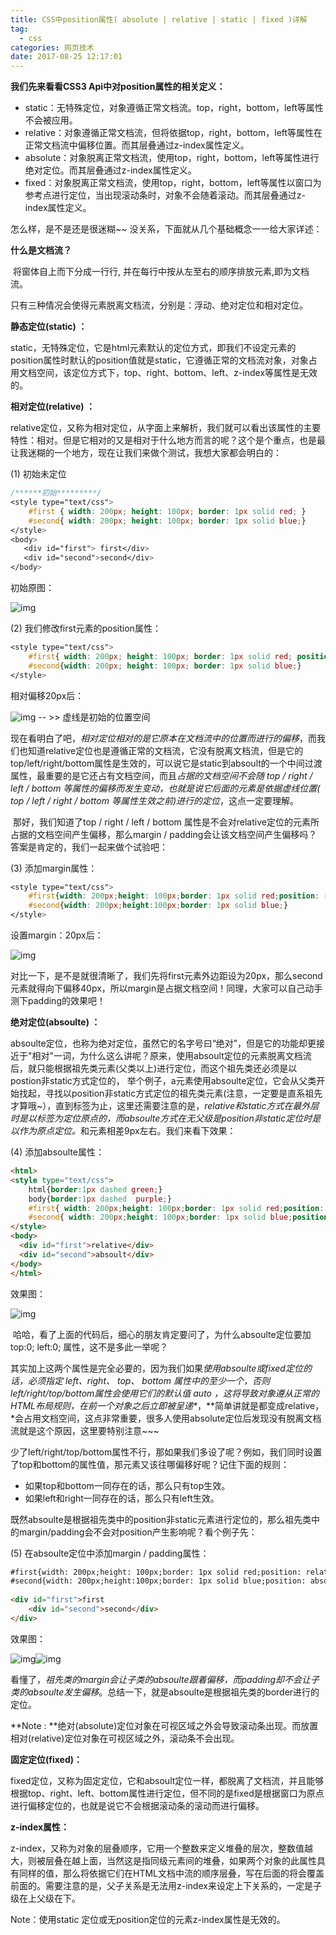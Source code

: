```yaml
---
title: CSS中position属性( absolute | relative | static | fixed )详解
tag:
  - css
categories: 网页技术
date: 2017-08-25 12:17:01
---
```


**我们先来看看CSS3 Api中对position属性的相关定义：**

- static：无特殊定位，对象遵循正常文档流。top，right，bottom，left等属性不会被应用。
- relative：对象遵循正常文档流，但将依据top，right，bottom，left等属性在正常文档流中偏移位置。而其层叠通过z-index属性定义。
- absolute：对象脱离正常文档流，使用top，right，bottom，left等属性进行绝对定位。而其层叠通过z-index属性定义。
- fixed：对象脱离正常文档流，使用top，right，bottom，left等属性以窗口为参考点进行定位，当出现滚动条时，对象不会随着滚动。而其层叠通过z-index属性定义。

怎么样，是不是还是很迷糊~~ 没关系，下面就从几个基础概念一一给大家详述：

**什么是文档流？**

​      将窗体自上而下分成一行行, 并在每行中按从左至右的顺序排放元素,即为文档流。

​      只有三种情况会使得元素脱离文档流，分别是：浮动、绝对定位和相对定位。

**静态定位(static) ：**

​      static，无特殊定位，它是html元素默认的定位方式，即我们不设定元素的position属性时默认的position值就是static，它遵循正常的文档流对象，对象占用文档空间，该定位方式下，top、right、bottom、left、z-index等属性是无效的。

**相对定位(relative) ：**

​      relative定位，又称为相对定位，从字面上来解析，我们就可以看出该属性的主要特性：相对。但是它相对的又是相对于什么地方而言的呢？这个是个重点，也是最让我迷糊的一个地方，现在让我们来做个测试，我想大家都会明白的：

(1) 初始未定位

```css
/******初始*********/
<style type="text/css">
    #first { width: 200px; height: 100px; border: 1px solid red; }
    #second{ width: 200px; height: 100px; border: 1px solid blue;}
</style>
<body>
   <div id="first"> first</div>
   <div id="second">second</div>
</body>
```

 初始原图：

![img](http://img.my.csdn.net/uploads/201303/30/1364654152_2841.png)

(2) 我们修改first元素的position属性：

```css
<style type="text/css">
    #first{ width: 200px; height: 100px; border: 1px solid red; position: relative; top: 20px; left: 20px;} /*add position*/
    #second{width: 200px; height: 100px; border: 1px solid blue;}
</style>
```

  相对偏移20px后：

![img](http://img.my.csdn.net/uploads/201303/30/1364654357_9392.png) -- >> 虚线是初始的位置空间

​      现在看明白了吧，*相对定位相对的是它原本在文档流中的位置而进行的偏移*，而我们也知道relative定位也是遵循正常的文档流，它没有脱离文档流，但是它的top/left/right/bottom属性是生效的，可以说它是static到absoult的一个中间过渡属性，最重要的是它还占有文档空间，而且*占据的文档空间不会随 top / right / left / bottom 等属性的偏移而发生变动，也就是说它后面的元素是依据虚线位置( top / left / right / bottom 等属性生效之前)进行的定位*，这点一定要理解。

​     那好，我们知道了top / right / left / bottom 属性是不会对relative定位的元素所占据的文档空间产生偏移，那么margin / padding会让该文档空间产生偏移吗？答案是肯定的，我们一起来做个试验吧：

(3)   添加margin属性：

```css
<style type="text/css">
    #first{width: 200px;height: 100px;border: 1px solid red;position: relative;top: 20px;left: 20px;margin: 20px;} /* add margin*/
    #second{width: 200px;height:100px;border: 1px solid blue;}
</style>
```

  设置margin：20px后：

 ![img](http://img.my.csdn.net/uploads/201303/31/1364693568_3037.png)

​     对比一下，是不是就很清晰了，我们先将first元素外边距设为20px，那么second元素就得向下偏移40px，所以margin是占据文档空间！同理，大家可以自己动手测下padding的效果吧！

**绝对定位(absoulte) ：**

​       absoulte定位，也称为绝对定位，虽然它的名字号曰“绝对”，但是它的功能却更接近于"相对"一词，为什么这么讲呢？原来，使用absoult定位的元素脱离文档流后，就只能根据祖先类元素(父类以上)进行定位，而这个祖先类还必须是以postion非static方式定位的， 举个例子，a元素使用absoulte定位，它会从父类开始找起，寻找以position非static方式定位的祖先类元素(注意，一定要是直系祖先才算哦~），直到<html>标签为止，这里还需要注意的是，*relative和static方式在最外层时是以<body>标签为定位原点的，而absoulte方式在无父级是position非static定位时是以<html>作为原点定位。*<html>和<body>元素相差9px左右。我们来看下效果：

(4) 添加absoulte属性：

```html
<html>
<style type="text/css">
    html{border:1px dashed green;}
    body{border:1px dashed  purple;}
    #first{ width: 200px;height: 100px;border: 1px solid red;position: relative;}
    #second{ width: 200px;height: 100px;border: 1px solid blue;position: absolute;top :0;left : 0;}
</style>
<body>
  <div id="first">relative</div>
  <div id="second">absoult</div>
</body>
</html>
```

效果图：

![img](http://img.my.csdn.net/uploads/201303/30/1364658943_4685.png)

 

​        哈哈，看了上面的代码后，细心的朋友肯定要问了，为什么absoulte定位要加 top:0; left:0; 属性，这不是多此一举呢？

​       其实加上这两个属性是完全必要的，因为我们如果*使用absoulte或fixed定位的话，必须指定 left、right、 top、 bottom 属性中的至少一个，否则left/right/top/bottom属性会使用它们的默认值 auto ，这将导致对象遵从正常的HTML布局规则，在前一个对象之后立即被呈递\**，**简单讲就是都变成relative，*会占用文档空间，这点非常重要，很多人使用absolute定位后发现没有脱离文档流就是这个原因，这里要特别注意~~~

少了left/right/top/bottom属性不行，那如果我们多设了呢？例如，我们同时设置了top和bottom的属性值，那元素又该往哪偏移好呢？记住下面的规则：

- 如果top和bottom一同存在的话，那么只有top生效。
- 如果left和right一同存在的话，那么只有left生效。

既然absoulte是根据祖先类中的position非static元素进行定位的，那么祖先类中的margin/padding会不会对position产生影响呢？看个例子先：

(5) 在absoulte定位中添加margin / padding属性：

```html
#first{width: 200px;height: 100px;border: 1px solid red;position: relative;margin:40px;padding:40px;}
#second{width: 200px;height:100px;border: 1px solid blue;position: absolute;top:20px;left:20px;}
   
<div id="first">first
    <div id="second">second</div>
</div>
```

效果图：

![img](http://img.my.csdn.net/uploads/201303/31/1364695825_2435.png)![img](http://img.my.csdn.net/uploads/201303/31/1364695784_6576.png)

​             看懂了，*祖先类的margin会让子类的absoulte跟着偏移，而padding却不会让子类的absoulte发生偏移*。总结一下，就是absoulte是根据祖先类的border进行的定位。

**Note : **绝对(absolute)定位对象在可视区域之外会导致滚动条出现。而放置相对(relative)定位对象在可视区域之外，滚动条不会出现。

**固定定位(fixed)：**

​       fixed定位，又称为固定定位，它和absoult定位一样，都脱离了文档流，并且能够根据top、right、left、bottom属性进行定位，但不同的是fixed是根据窗口为原点进行偏移定位的，也就是说它不会根据滚动条的滚动而进行偏移。

**z-index属性：**

​       z-index，又称为对象的层叠顺序，它用一个整数来定义堆叠的层次，整数值越大，则被层叠在越上面，当然这是指同级元素间的堆叠，如果两个对象的此属性具有同样的值，那么将依据它们在HTML文档中流的顺序层叠，写在后面的将会覆盖前面的。需要注意的是，父子关系是无法用z-index来设定上下关系的，一定是子级在上父级在下。

Note：使用static 定位或无position定位的元素z-index属性是无效的。